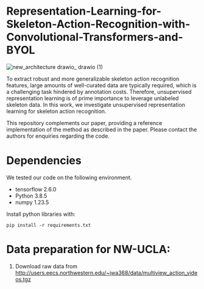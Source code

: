 # Representation-Learning-for-Skeleton-Action-Recognition-with-Convolutional-Transformers-and-BYOL


![new_architecture drawio_ drawio (1)](https://github.com/SafwenNaimi/Representation-Learning-for-Skeleton-Action-Recognition-with-Convolutional-Transformers-and-BYOL/assets/55064537/9c6fe0fd-cddf-45cb-b941-801a5146fa37)

To extract robust and more generalizable skeleton action recognition features, large amounts of well-curated data are typically required, which is a challenging task hindered by annotation costs. Therefore, unsupervised representation learning is of prime importance to leverage unlabeled skeleton data. In this work, we investigate unsupervised representation learning for skeleton action recognition. 

This repository complements our paper, providing a reference implementation of the method as described in the paper. Please contact the authors for enquiries regarding the code.

# Dependencies
We tested our code on the following environment.

* tensorflow 2.6.0
* Python 3.8.5
* numpy 1.23.5

Install python libraries with:

    pip install -r requirements.txt

# Data preparation for NW-UCLA:
1. Download raw data from http://users.eecs.northwestern.edu/~jwa368/data/multiview_action_videos.tgz
